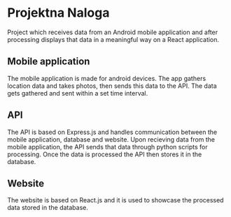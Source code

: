 # Projektna Naloga

Project which receives data from an Android mobile application and after processing displays that data in a meaningful way on a React application.



## Mobile application

The mobile application is made for android devices.
The app gathers location data and takes photos, then sends this data to the API. The data gets gathered and sent within a set time interval.



## API

The API is based on Express.js and handles communication between the mobile application, database and website.
Upon recieving data from the mobile application, the API sends that data through python scripts for processing. 
Once the data is processed the API then stores it in the database.



## Website

The website is based on React.js and it is used to showcase the processed data stored in the database.